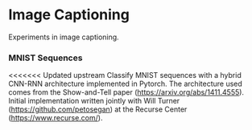 # Image Captioning
Experiments in image captioning.

### MNIST Sequences
<<<<<<< Updated upstream
Classify MNIST sequences with a hybrid CNN-RNN architecture implemented in Pytorch.
The architecture used comes from the Show-and-Tell paper (https://arxiv.org/abs/1411.4555).
Initial implementation written jointly with Will Turner (https://github.com/petosegan) at the Recurse Center (https://www.recurse.com/).
